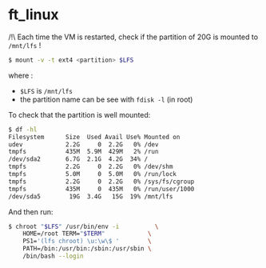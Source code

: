 # ft_linux

/!\ Each time the VM is restarted, check if the partition of 20G is mounted to `/mnt/lfs` ! 
``` bash
$ mount -v -t ext4 <partition> $LFS
```
where :
- `$LFS` is `/mnt/lfs`
- the partition name can be see with `fdisk -l` (in root)

To check that the partition is well mounted:
```bash
$ df -hl
Filesystem      Size  Used Avail Use% Mounted on
udev            2.2G     0  2.2G   0% /dev
tmpfs           435M  5.9M  429M   2% /run
/dev/sda2       6.7G  2.1G  4.2G  34% /
tmpfs           2.2G     0  2.2G   0% /dev/shm
tmpfs           5.0M     0  5.0M   0% /run/lock
tmpfs           2.2G     0  2.2G   0% /sys/fs/cgroup
tmpfs           435M     0  435M   0% /run/user/1000
/dev/sda5        19G  3.4G   15G  19% /mnt/lfs
```

And then run:
```bash
$ chroot "$LFS" /usr/bin/env -i          \
    HOME=/root TERM="$TERM"            \
    PS1='(lfs chroot) \u:\w\$ '        \
    PATH=/bin:/usr/bin:/sbin:/usr/sbin \
    /bin/bash --login
```
